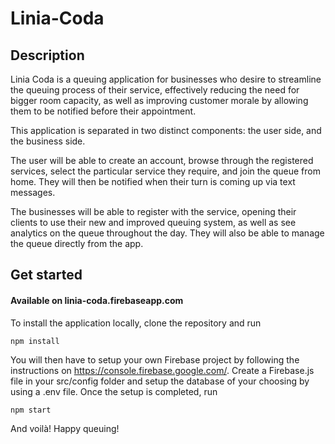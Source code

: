# Linia-Coda

## Description
Linia Coda is a queuing application for businesses who desire to streamline the queuing process of their service, effectively reducing the need for bigger room capacity, as well as improving customer morale by allowing them to be notified before their appointment.

This application is separated in two distinct components: the user side, and the business side.

The user will be able to create an account, browse through the registered services, select the particular service they require, and join the queue from home. They will then be notified when their turn is coming up via text messages.

The businesses will be able to register with the service, opening their clients to use their new and improved queuing system, as well as see analytics on the queue throughout the day. They will also be able to manage the queue directly from the app.

## Get started
#### Available on linia-coda.firebaseapp.com

To install the application locally, clone the repository and run 
```
npm install
```
You will then have to setup your own Firebase project by following the instructions on https://console.firebase.google.com/.
Create a Firebase.js file in your src/config folder and setup the database of your choosing by using a .env file. Once the setup is completed, run
```
npm start
```
And voilà! Happy queuing!
